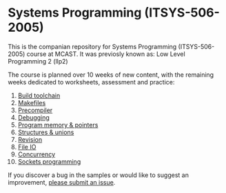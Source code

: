 # Systems Programming (ITSYS-506-2005)
This is the companian repository for Systems Programming (ITSYS-506-2005) course at MCAST.
It was previosly known as: Low Level Programming 2 (llp2)

The course is planned over 10 weeks of new content, with the remaining weeks dedicated to worksheets, assessment and practice:
1. [Build toolchain](/week01)
1. [Makefiles](/week02)
1. [Precompiler](/week03)
1. [Debugging](/week04)
1. [Program memory & pointers](/week05)
1. [Structures & unions](/week06)
1. [Revision](/revision)
1. [File IO](/week08)
1. [Concurrency](/week09)
1. [Sockets programming](/week10)

If you discover a bug in the samples or would like to suggest an improvement, [please submit an issue](https://github.com/robert-abela/llp2/issues).
